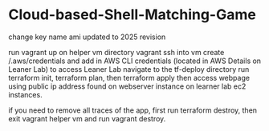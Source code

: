 # Cloud-based-Shell-Matching-Game

change key name
ami updated to 2025 revision



run vagrant up on helper vm directory
vagrant ssh into vm
create /.aws/credentials and add in AWS CLI credentials (located in AWS Details on Leaner Lab) to access Leaner Lab
navigate to the tf-deploy directory
run terraform init, terraform plan, then terraform apply
then access webpage using public ip address found on webserver instance on learner lab ec2 instances. 

if you need to remove all traces of the app, first run terraform destroy, then exit vagrant helper vm and run vagrant destroy. 

